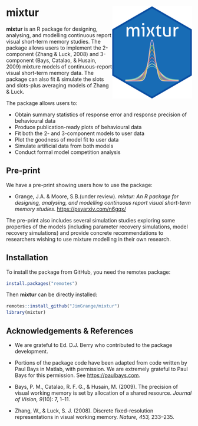 
# mixtur <a ><img src='images/logo/mixtur_logo.png' align="right" height="250" /></a>

**mixtur** is an R package for designing, analysing, and modelling
continuous report visual short-term memory studies. The package allows
users to implement the 2-component (Zhang & Luck, 2008) and 3-component
(Bays, Catalao, & Husain, 2009) mixture models of continuous-report
visual short-term memory data. The package can also fit & simulate the slots
and slots-plus averaging models of Zhang & Luck.

The package allows users to:

  - Obtain summary statistics of response error and response precision
    of behavioural data
  - Produce publication-ready plots of behavioural data
  - Fit both the 2- and 3-component models to user data
  - Plot the goodness of model fit to user data
  - Simulate artificial data from both models
  - Conduct formal model competition analysis

## Pre-print

We have a pre-print showing users how to use the package:

  - Grange, J.A. & Moore, S.B.(under review). *mixtur:
    An R package for designing, analysing, and modelling continuous
    report visual short-term memory studies*.
    <https://psyarxiv.com/n6gqx/>

The pre-print also includes several simulation studies exploring some
properties of the models (including parameter recovery simulations,
model recovery simulations) and provide concrete recommendations to
researchers wishing to use mixture modelling in their own research.

## Installation

To install the package from GitHub, you need the remotes package:

``` r
install.packages("remotes")
```

Then **mixtur** can be directly installed:

``` r
remotes::install_github("JimGrange/mixtur")
library(mixtur)
```

## Acknowledgements & References

  - We are grateful to Ed. D.J. Berry who contributed to the package 
    development.

  - Portions of the package code have been adapted from code written by
    Paul Bays in Matlab, with permission. We are extremely grateful to
    Paul Bays for this permission. See <https://paulbays.com>.

  - Bays, P. M., Catalao, R. F. G., & Husain, M. (2009). The precision
    of visual working memory is set by allocation of a shared resource.
    *Journal of Vision, 9*(10): 7, 1–11.

  - Zhang, W., & Luck, S. J. (2008). Discrete fixed-resolution
    representations in visual working memory. *Nature, 453,* 233–235.
